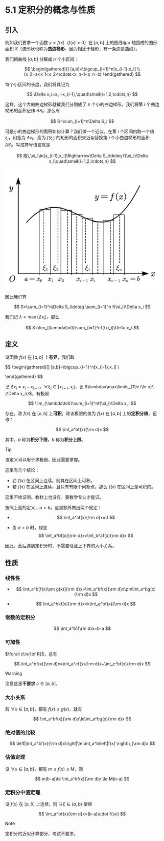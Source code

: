 # 5.1 定积分的概念与性质

## 引入

例如我们要求一个函数 $y=f(x)$（$f(x)\ge0$）在 $[a,b]$ 上的图线与 $x$ 轴围成的图形面积 $S$（该形状也称为**曲边梯形**，因为相比于梯形，有一条边是曲线）。

我们把曲线 $[a,b]$ 分解成 $n$ 个小区间：

$$
\begin{gathered}[]
[a,b]=\bigcup_{i=1}^n[x_{i-1},x_i] \\
(x_0=a<x_1<x_2<\cdots<x_n-1<x_n=b)
\end{gathered}
$$

每个小区间的长度，我们将其记为

$$
\Delta x_i=x_i-x_{i-1},\quad\small{i=1,2,\cdots,n}
$$

这样，这个大的曲边梯形就被我们分割成了 $n$ 个小的曲边梯形。我们将第 $i$ 个曲边梯形的面积记作 $\Delta S_i$，那么有

$$
S=\sum_{i=1}^n\Delta S_i
$$

可是小的曲边梯形的面积如何计算？我们做一个近似。在第 $i$ 个区间内取一个值 $\xi_i$，用宽为 $\Delta x_i$，高为 $f(\xi_i)$ 的矩形的面积来近似替换第 $i$ 个小曲边梯形的面积 $\Delta S_i$。写成符号语言就是

$$
取\,\xi_i\in[x_{i-1},x_i]\Rightarrow\Delta S_i\doteq f(\xi_i)\Delta x_i\quad\small{i=1,2,\cdots,n}
$$

![](./images/area-below-curve.svg)

因此我们有

$$
S=\sum_{i=1}^n\Delta S_i\doteq \sum_{i=1}^n f(\xi_i)\Delta x_i
$$

我们记 $\lambda=\max\{\Delta x_i\}$，那么

$$
S=\lim_{\lambda\to0}\sum_{i=1}^nf(\xi_i)\Delta x_i
$$

## 定义

设函数 $f(x)$ 在 $[a,b]$ 上**有界**，我们取

$$
\begin{gathered}[]
[a,b]=\bigcup_{i=1}^n[x_{i-1},x_i] \\

\end{gathered}
$$

记 $\Delta x_i=x_i-x_{i-1}$，$\forall\xi_i\in[x_{i-1},x_i]$，记 $\lambda=\max\limits_{1\le i\le n}\{\Delta x_i\}$，有极限

$$
\lim_{\lambda\to0}\sum_{i=1}^nf(\xi_i)\Delta x_i
$$

存在，称 $f(x)$ 在 $[a,b]$ 上**可积**，称该极限的值为 $f(x)$ 在 $[a,b]$ 上的**定积分值**，记作：

$$
\int_a^bf(x){\rm d}x
$$

其中，$a$ 称为**积分下限**，$b$ 称为**积分上限**。

> [!tip]
>
> 该定义可以用于求极限，因此需要掌握。

这里有几个结论：

- 若 $f(x)$ 在区间上连续，则其在区间上可积。
- 若 $f(x)$ 在区间上连续，且只有有限个间断点，那么 $f(x)$ 在区间上是可积的。

这里不给证明。教材上也没有，要数学专业才能证。

按照上面的定义，$a<b$。这里额外做出两个规定：

- $$
  \int_a^af(x){\rm d}x=0
  $$

- 当 $a>b$ 时，规定
  $$
  \int_a^bf(x){\rm d}x=\int_b^af(x){\rm d}x
  $$

因此，此后遇到定积分时，不需要验证上下界的大小关系。

## 性质

### 线性性

- $$
  \int_a^b[f(x)\pm g(x)]{\rm d}x=\int_a^bf(x){\rm d}x\pm\int_a^bg(x){\rm d}x
  $$

- $$
  \int_a^bkf(x){\rm d}x=k\int_a^bf(x){\rm d}x
  $$

### 常数的定积分

$$
\int_a^b1{\rm d}x=b-a
$$

### 可加性

$\forall c\in{\bf R}$，总有

$$
\int_a^bf(x){\rm d}x=\int_a^cf(x){\rm d}x+\int_c^bf(x){\rm d}x
$$

> [!warning]
>
> 注意这里**不要求** $c\in[a,b]$。

### 大小关系

若 $\forall x\in[a,b]$，都有 $f(x)\le g(x)$，就有

$$
\int_a^bf(x){\rm d}x\le\int_a^bg(x){\rm d}x
$$

### 绝对值的比较

$$
\left|\int_a^bf(x){\rm d}x\right|\le \int_a^b\left|f(x) \right|\,{\rm d}x
$$

### 估值定理

设 $\forall x\in[a,b]$，都有 $m\le f(x)\le M$，则

$$
m(b-a)\le \int_a^bf(x){\rm d}x \le M(b-a)
$$

### 定积分中值定理

设 $f(x)$ 在 $[a,b]$ 上连续，则 $\exists \xi\in(a,b)$ 使得

$$
\int_a^bf(x){\rm d}x=(b-a)\cdot f(\xi)
$$

> [!note]
>
> 定积分的近似计算部分，考试不要求。
